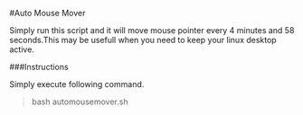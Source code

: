 #Auto Mouse Mover

Simply run this script and it will move mouse pointer every 4 minutes and 58 seconds.This may be usefull when you need to keep your linux desktop active.

###Instructions

Simply execute following command.
>bash automousemover.sh